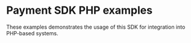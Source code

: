 # Payment SDK PHP examples

These examples demonstrates the usage of this SDK for integration into PHP-based systems.
